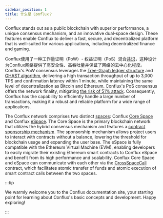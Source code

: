 ```yaml
---
sidebar_position: 1
title: 什么是 Conflux？
---
```


Conflux stands out as a public blockchain with superior performance, a unique consensus mechanism, and an innovative dual-space design. These features enable Conflux to deliver a fast, secure, and decentralized platform that is well-suited for various applications, including decentralized finance and gaming.

Conflux使用了一种工作量证明（PoW）- 权益证明（PoS）混合[共识](./consensus-mechanisms/consensus-mechanisms.md)，这种设计为Conflux网络提供了高安全性、高吞吐量并保证了网络的去中心化程度。 Conflux's PoW consensus leverages the [Tree-Graph ledger structure](./consensus-mechanisms/proof-of-work/tree-graph.md) and [GHAST algorithm](./consensus-mechanisms/proof-of-work/ghast.md), delivering a high transaction throughput of up to 3,000 TPS and confirmation latency within 1 minute, while maintaining the same level of decentralization as Bitcoin and Ethereum. Conflux's PoS consensus offers the network finality, mitigating [the risk of 51% attack](./consensus-mechanisms/proof-of-stake/why-pos.md). Consequently, Conflux has the capability to efficiently handle a large number of transactions, making it a robust and reliable platform for a wide range of applications.

The Conflux network comprises two distinct [spaces](./spaces.md): Conflux [Core Space](../../core/core.mdx) and Conflux [eSpace](../../espace/learn/espace-guide.md). The Core Space is the primary blockchain network that utilizes the hybrid consensus mechanism and features a [contract sponsorship mechanism](../../core/learn/core-space-basics/internal-contracts/sponsor-whitelist-control.md). The sponsorship mechanism allows project users to interact with contracts without a balance, lowering the threshold for blockchain usage and expanding the user base. The eSpace is fully compatible with the Ethereum Virtual Machine (EVM), enabling developers to easily migrate their existing Ethereum smart contracts to Conflux eSpace and benefit from its high performance and scalability. Conflux Core Space and eSpace can communicate with each other via the [CrossSpaceCall](../../core/learn/core-space-basics/internal-contracts/crossSpaceCall.md) contract, which facilitates atomic transfer of funds and atomic execution of smart contract calls between the two spaces.

:::tip

We warmly welcome you to the Conflux documentation site, your starting point for learning about Conflux's basic concepts and development. Happy exploring!

:::
